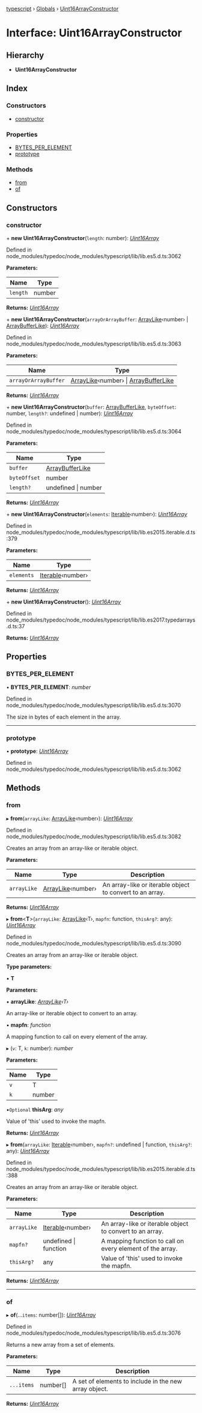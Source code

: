 [typescript](../README.md) › [Globals](../globals.md) › [Uint16ArrayConstructor](uint16arrayconstructor.md)

# Interface: Uint16ArrayConstructor

## Hierarchy

* **Uint16ArrayConstructor**

## Index

### Constructors

* [constructor](uint16arrayconstructor.md#constructor)

### Properties

* [BYTES_PER_ELEMENT](uint16arrayconstructor.md#bytes_per_element)
* [prototype](uint16arrayconstructor.md#prototype)

### Methods

* [from](uint16arrayconstructor.md#from)
* [of](uint16arrayconstructor.md#of)

## Constructors

###  constructor

\+ **new Uint16ArrayConstructor**(`length`: number): *[Uint16Array](uint16array.md)*

Defined in node_modules/typedoc/node_modules/typescript/lib/lib.es5.d.ts:3062

**Parameters:**

Name | Type |
------ | ------ |
`length` | number |

**Returns:** *[Uint16Array](uint16array.md)*

\+ **new Uint16ArrayConstructor**(`arrayOrArrayBuffer`: [ArrayLike](arraylike.md)‹number› | [ArrayBufferLike](../globals.md#arraybufferlike)): *[Uint16Array](uint16array.md)*

Defined in node_modules/typedoc/node_modules/typescript/lib/lib.es5.d.ts:3063

**Parameters:**

Name | Type |
------ | ------ |
`arrayOrArrayBuffer` | [ArrayLike](arraylike.md)‹number› &#124; [ArrayBufferLike](../globals.md#arraybufferlike) |

**Returns:** *[Uint16Array](uint16array.md)*

\+ **new Uint16ArrayConstructor**(`buffer`: [ArrayBufferLike](../globals.md#arraybufferlike), `byteOffset`: number, `length?`: undefined | number): *[Uint16Array](uint16array.md)*

Defined in node_modules/typedoc/node_modules/typescript/lib/lib.es5.d.ts:3064

**Parameters:**

Name | Type |
------ | ------ |
`buffer` | [ArrayBufferLike](../globals.md#arraybufferlike) |
`byteOffset` | number |
`length?` | undefined &#124; number |

**Returns:** *[Uint16Array](uint16array.md)*

\+ **new Uint16ArrayConstructor**(`elements`: [Iterable](iterable.md)‹number›): *[Uint16Array](uint16array.md)*

Defined in node_modules/typedoc/node_modules/typescript/lib/lib.es2015.iterable.d.ts:379

**Parameters:**

Name | Type |
------ | ------ |
`elements` | [Iterable](iterable.md)‹number› |

**Returns:** *[Uint16Array](uint16array.md)*

\+ **new Uint16ArrayConstructor**(): *[Uint16Array](uint16array.md)*

Defined in node_modules/typedoc/node_modules/typescript/lib/lib.es2017.typedarrays.d.ts:37

**Returns:** *[Uint16Array](uint16array.md)*

## Properties

###  BYTES_PER_ELEMENT

• **BYTES_PER_ELEMENT**: *number*

Defined in node_modules/typedoc/node_modules/typescript/lib/lib.es5.d.ts:3070

The size in bytes of each element in the array.

___

###  prototype

• **prototype**: *[Uint16Array](uint16array.md)*

Defined in node_modules/typedoc/node_modules/typescript/lib/lib.es5.d.ts:3062

## Methods

###  from

▸ **from**(`arrayLike`: [ArrayLike](arraylike.md)‹number›): *[Uint16Array](uint16array.md)*

Defined in node_modules/typedoc/node_modules/typescript/lib/lib.es5.d.ts:3082

Creates an array from an array-like or iterable object.

**Parameters:**

Name | Type | Description |
------ | ------ | ------ |
`arrayLike` | [ArrayLike](arraylike.md)‹number› | An array-like or iterable object to convert to an array.  |

**Returns:** *[Uint16Array](uint16array.md)*

▸ **from**<**T**>(`arrayLike`: [ArrayLike](arraylike.md)‹T›, `mapfn`: function, `thisArg?`: any): *[Uint16Array](uint16array.md)*

Defined in node_modules/typedoc/node_modules/typescript/lib/lib.es5.d.ts:3090

Creates an array from an array-like or iterable object.

**Type parameters:**

▪ **T**

**Parameters:**

▪ **arrayLike**: *[ArrayLike](arraylike.md)‹T›*

An array-like or iterable object to convert to an array.

▪ **mapfn**: *function*

A mapping function to call on every element of the array.

▸ (`v`: T, `k`: number): *number*

**Parameters:**

Name | Type |
------ | ------ |
`v` | T |
`k` | number |

▪`Optional`  **thisArg**: *any*

Value of 'this' used to invoke the mapfn.

**Returns:** *[Uint16Array](uint16array.md)*

▸ **from**(`arrayLike`: [Iterable](iterable.md)‹number›, `mapfn?`: undefined | function, `thisArg?`: any): *[Uint16Array](uint16array.md)*

Defined in node_modules/typedoc/node_modules/typescript/lib/lib.es2015.iterable.d.ts:388

Creates an array from an array-like or iterable object.

**Parameters:**

Name | Type | Description |
------ | ------ | ------ |
`arrayLike` | [Iterable](iterable.md)‹number› | An array-like or iterable object to convert to an array. |
`mapfn?` | undefined &#124; function | A mapping function to call on every element of the array. |
`thisArg?` | any | Value of 'this' used to invoke the mapfn.  |

**Returns:** *[Uint16Array](uint16array.md)*

___

###  of

▸ **of**(...`items`: number[]): *[Uint16Array](uint16array.md)*

Defined in node_modules/typedoc/node_modules/typescript/lib/lib.es5.d.ts:3076

Returns a new array from a set of elements.

**Parameters:**

Name | Type | Description |
------ | ------ | ------ |
`...items` | number[] | A set of elements to include in the new array object.  |

**Returns:** *[Uint16Array](uint16array.md)*
